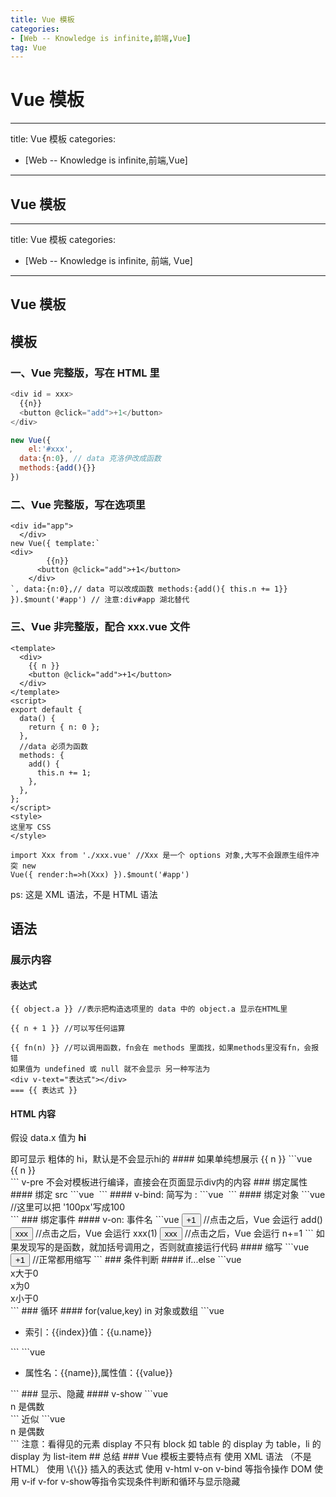 ```yaml
---
title: Vue 模板
categories: 
- [Web -- Knowledge is infinite,前端,Vue]
tag: Vue
---
```

# Vue 模板
---
title: Vue 模板
categories: 
- [Web -- Knowledge is infinite,前端,Vue]
---
## Vue 模板
---
title: Vue 模板
categories:
  - [Web -- Knowledge is infinite, 前端, Vue]
---

## Vue 模板

## 模板

### 一、Vue 完整版，写在 HTML 里

```javascript
<div id = xxx>
  {{n}}
  <button @click="add">+1</button>
</div>

new Vue({
	el:'#xxx',
  data:{n:0}, // data 克洛伊改成函数
  methods:{add(){}}
})
```

### 二、Vue 完整版，写在选项里

```vue
<div id="app">
  </div>
new Vue({ template:`
<div>
    	{{n}}
      <button @click="add">+1</button>
    </div>
`, data:{n:0},// data 可以改成函数 methods:{add(){ this.n += 1}}
}).$mount('#app') // 注意:div#app 湖北替代
```

### 三、Vue 非完整版，配合 xxx.vue 文件

```vue
<template>
  <div>
    {{ n }}
    <button @click="add">+1</button>
  </div>
</template>
<script>
export default {
  data() {
    return { n: 0 };
  },
  //data 必须为函数
  methods: {
    add() {
      this.n += 1;
    },
  },
};
</script>
<style>
这里写 CSS
</style>
```

```vue
import Xxx from './xxx.vue' //Xxx 是一个 options 对象,大写不会跟原生组件冲突 new
Vue({ render:h=>h(Xxx) }).$mount('#app')
```

ps: 这是 XML 语法，不是 HTML 语法

## 语法

### 展示内容

#### 表达式

```vue
{{ object.a }} //表示把构造选项里的 data 中的 object.a 显示在HTML里

{{ n + 1 }} //可以写任何运算

{{ fn(n) }} //可以调用函数，fn会在 methods 里面找，如果methods里没有fn，会报错
如果值为 undefined 或 null 就不会显示 另一种写法为
<div v-text="表达式"></div>
=== {{ 表达式 }}
```

#### HTML 内容

假设 data.x 值为 <strong>hi</strong>

<div v-html="x"></div> 即可显示 粗体的 hi，默认是不会显示hi的
#### 如果单纯想展示 {{ n }}
```vue
<div v-pre>{{ n }}</div>
```
v-pre 不会对模板进行编译，直接会在页面显示div内的内容
### 绑定属性
#### 绑定 src
```vue
<img v-bind:src="x" />
```
#### v-bind: 简写为 :
```vue
<img :src="x" />
```
#### 绑定对象
```vue
<div
     :style="{border:'1px solid red',height:100}">//这里可以把 '100px'写成100
</div>
```
### 绑定事件
#### v-on: 事件名
```vue
<button v-on:click="add">+1</button>
//点击之后，Vue 会运行 add()
<button v-on:click="xxx(1)">xxx</button>
//点击之后，Vue 会运行 xxx(1)
<button v-on:click="n+=1">xxx</button>
//点击之后，Vue 会运行 n+=1
```
如果发现写的是函数，就加括号调用之，否则就直接运行代码
#### 缩写
```vue
<button @click="add">+1</button>
//正常都用缩写
```
### 条件判断
#### if...else
```vue
<div v-if="x>0">x大于0</div>
<div v-else-if="x===0">x为0</div>
<div v-else>x小于0</div>
```
### 循环
#### for(value,key) in 对象或数组
```vue
<ul>
  <li v-for="(u,index) in users" :key="index">
    索引：{{index}}值：{{u.name}}
  </li>
</ul>
```
```vue
<ul>
  <li v-for="(value,name) in obj" :key="name">
    属性名：{{name}},属性值：{{value}}
  </li>
</ul>
```
### 显示、隐藏
#### v-show
```vue
<div v-show="n%2===0"> n 是偶数</div>
```
近似
```vue
<div :style="{display:n%2===0?'block':'none'}"> n 是偶数</div>
```
注意：看得见的元素 display 不只有 block
如 table 的 display 为 table，li 的 display 为 list-item
## 总结
### Vue 模板主要特点有
使用 XML 语法 （不是HTML）
使用 \{\{}} 插入的表达式
使用 v-html v-on v-bind 等指令操作 DOM
使用 v-if v-for v-show等指令实现条件判断和循环与显示隐藏
